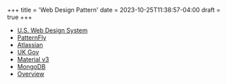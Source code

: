 +++
title = 'Web Design Pattern'
date = 2023-10-25T11:38:57-04:00
draft = true
+++

- [U.S. Web Design System](https://designsystem.digital.gov/)
- [PatternFly](https://www.patternfly.org/)
- [Atlassian](https://atlassian.design/)
- [UK Gov](https://design-system.service.gov.uk/)
- [Material v3](https://m3.material.io/)
- [MongoDB](https://www.mongodb.design/)
- [Overview](https://designerup.co/blog/10-best-design-systems-and-how-to-learn-and-steal-from-them/)